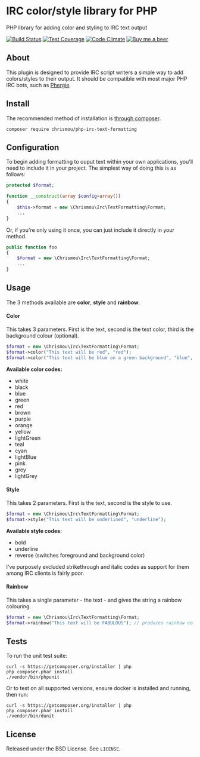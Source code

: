 # IRC color/style library for PHP

PHP library for adding color and styling to IRC text output

[![Build Status](https://travis-ci.org/chrismou/php-irc-text-formatting.svg?branch=master)](https://travis-ci.org/chrismou/php-irc-text-formatting)
[![Test Coverage](https://codeclimate.com/github/chrismou/php-irc-text-formatting/badges/coverage.svg)](https://codeclimate.com/github/chrismou/php-irc-text-formatting/coverage)
[![Code Climate](https://codeclimate.com/github/chrismou/php-irc-text-formatting/badges/gpa.svg)](https://codeclimate.com/github/chrismou/php-irc-text-formatting)
[![Buy me a beer](https://img.shields.io/badge/donate-PayPal-019CDE.svg)](https://www.paypal.me/chrismou)



## About

This plugin is designed to provide IRC script writers a simple way to add colors/styles to their output. It should be compatible with most major PHP IRC bots, such as 
[Phergie](https://github.com/phergie/phergie-irc-bot-react).

## Install

The recommended method of installation is [through composer](http://getcomposer.org).

```
composer require chrismou/php-irc-text-formatting
```

## Configuration

To begin adding formatting to ouput text within your own applications, you'll need to include it in your project.  The simplest way of doing this is as follows:

```php
protected $format;

function __construct(array $config=array())
{
    $this->format = new \Chrismou\Irc\TextFormatting\Format;
    ...
}
```

Or, if you're only using it once, you can just include it directly in your method.

```php
public function foo
{
    $format = new \Chrismou\Irc\TextFormatting\Format;
    ...
}
```

## Usage

The 3 methods available are **color**, **style** and **rainbow**.

#### Color
This takes 3 parameters.  First is the text, second is the text color, third is the background colour (optional).

```php
$format = new \Chrismou\Irc\TextFormatting\Format;
$format->color("This text will be red", "red");
$format->color("This text will be blue on a green background", "blue", "green");
```

**Available color codes:**
* white
* black
* blue
* green
* red
* brown
* purple
* orange
* yellow
* lightGreen
* teal
* cyan
* lightBlue
* pink
* grey
* lightGrey


#### Style
This takes 2 parameters.  First is the text, second is the style to use.

```php
$format = new \Chrismou\Irc\TextFormatting\Format;
$format->style("This text will be underlined", "underline");
```

**Available style codes:**
* bold
* underline
* reverse (switches foreground and background color)

I've purposely excluded strikethrough and italic codes as support for them among IRC clients is fairly poor.

#### Rainbow
This takes a single parameter - the text - and gives the string a rainbow colouring.
```php
$format = new \Chrismou\Irc\TextFormatting\Format;
$format->rainbow("This text will be FABULOUS"); // produces rainbow coloured text
```

## Tests

To run the unit test suite:

```
curl -s https://getcomposer.org/installer | php
php composer.phar install
./vendor/bin/phpunit
```

Or to test on all supported versions, ensure docker is installed and running, then run:

```
curl -s https://getcomposer.org/installer | php
php composer.phar install
./vendor/bin/dunit
```

## License

Released under the BSD License. See `LICENSE`.

